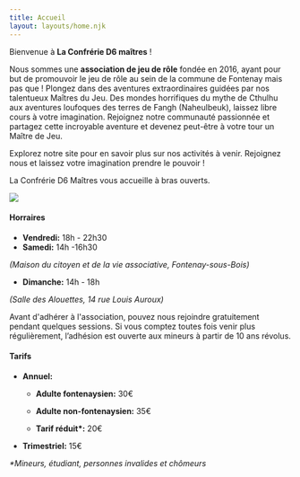 ```yaml
---
title: Accueil
layout: layouts/home.njk
---
```


<div class="introduction">
  
Bienvenue à **La Confrérie D6 maîtres** !

Nous sommes une **association de jeu de rôle** fondée en 2016, ayant pour but de promouvoir le jeu de rôle au sein de la commune de Fontenay mais pas que ! Plongez dans des aventures extraordinaires guidées par nos talentueux Maîtres du Jeu. Des mondes horrifiques du mythe de Cthulhu aux aventures loufoques des terres de Fangh (Naheulbeuk), laissez libre cours à votre imagination. Rejoignez notre communauté passionnée et partagez cette incroyable aventure et devenez peut-être à votre tour un Maître de Jeu.

Explorez notre site pour en savoir plus sur nos activités à venir. Rejoignez nous et laissez votre imagination prendre le pouvoir !

La Confrérie D6 Maîtres vous accueille à bras ouverts.
  
<img src="https://cdn.glitch.global/4d8e3698-7f10-4664-b851-2c03e329d23a/Banner.png?v=1702816959296">

</div>


<div class="note">
  
  #### Horraires
  
  - **Vendredi:** 18h - 22h30
  - **Samedi:** 14h -16h30
  
  *(Maison du citoyen et de la vie associative, Fontenay-sous-Bois)*
  <br>
  
  - **Dimanche:** 14h - 18h
  
  *(Salle des Alouettes, 14 rue Louis Auroux)*
  
</div>

Avant d'adhérer à l'association, pouvez nous rejoindre gratuitement pendant quelques sessions.
Si vous comptez toutes fois venir plus régulièrement, l’adhésion est ouverte aux mineurs à partir de 10 ans révolus.

<div class="note">
  
  #### Tarifs
  
  - **Annuel:**
    - **Adulte fontenaysien:** 30€
    - **Adulte non-fontenaysien:** 35€

    - <b>Tarif réduit*:</b> 20€

- **Trimestriel:** 15€

_\*Mineurs, étudiant, personnes invalides et chômeurs_

</div>